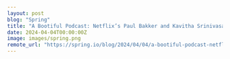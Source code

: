 ```yaml
---
layout: post
blog: "Spring"
title: "A Bootiful Podcast: Netflix’s Paul Bakker and Kavitha Srinivasan on scaling Spring Boot and Spring GraphQL"
date: 2024-04-04T00:00:00Z
image: images/spring.png
remote_url: "https://spring.io/blog/2024/04/04/a-bootiful-podcast-netflixs-paul-bakker-and-kavitha-srinivasan-on-scaling"
---
```

